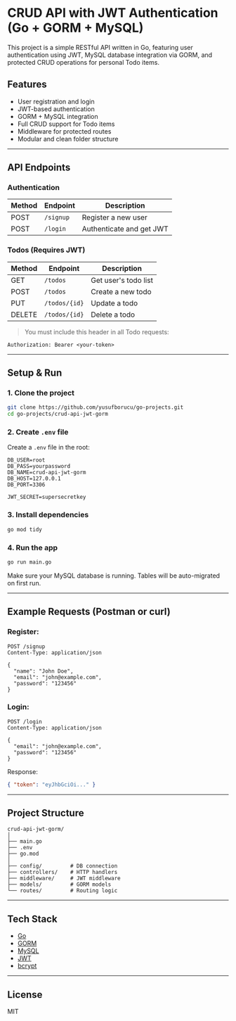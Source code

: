 # CRUD API with JWT Authentication (Go + GORM + MySQL)

This project is a simple RESTful API written in Go, featuring user authentication using JWT, MySQL database integration via GORM, and protected CRUD operations for personal Todo items.

## Features

- User registration and login
- JWT-based authentication
- GORM + MySQL integration
- Full CRUD support for Todo items
- Middleware for protected routes
- Modular and clean folder structure

---

## API Endpoints

### Authentication
| Method | Endpoint   | Description        |
|--------|------------|--------------------|
| POST   | `/signup`  | Register a new user |
| POST   | `/login`   | Authenticate and get JWT |

### Todos (Requires JWT)
| Method | Endpoint        | Description               |
|--------|------------------|---------------------------|
| GET    | `/todos`         | Get user's todo list      |
| POST   | `/todos`         | Create a new todo         |
| PUT    | `/todos/{id}`    | Update a todo             |
| DELETE | `/todos/{id}`    | Delete a todo             |

> You must include this header in all Todo requests:
```
Authorization: Bearer <your-token>
```

---

## Setup & Run

### 1. Clone the project

```bash
git clone https://github.com/yusufborucu/go-projects.git
cd go-projects/crud-api-jwt-gorm
```

### 2. Create `.env` file

Create a `.env` file in the root:

```env
DB_USER=root
DB_PASS=yourpassword
DB_NAME=crud-api-jwt-gorm
DB_HOST=127.0.0.1
DB_PORT=3306

JWT_SECRET=supersecretkey
```

### 3. Install dependencies

```bash
go mod tidy
```

### 4. Run the app

```bash
go run main.go
```

Make sure your MySQL database is running. Tables will be auto-migrated on first run.

---

## Example Requests (Postman or curl)

### Register:
```http
POST /signup
Content-Type: application/json

{
  "name": "John Doe",
  "email": "john@example.com",
  "password": "123456"
}
```

### Login:
```http
POST /login
Content-Type: application/json

{
  "email": "john@example.com",
  "password": "123456"
}
```

Response:
```json
{ "token": "eyJhbGciOi..." }
```

---

## Project Structure

```
crud-api-jwt-gorm/
│
├── main.go
├── .env
├── go.mod
│
├── config/         # DB connection
├── controllers/    # HTTP handlers
├── middleware/     # JWT middleware
├── models/         # GORM models
└── routes/         # Routing logic
```

---

## Tech Stack

- [Go](https://go.dev/)
- [GORM](https://gorm.io/)
- [MySQL](https://www.mysql.com/)
- [JWT](https://jwt.io/)
- [bcrypt](https://pkg.go.dev/golang.org/x/crypto/bcrypt)

---

## License

MIT